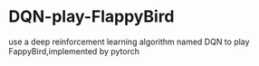 # DQN-play-FlappyBird
use a deep reinforcement learning algorithm named DQN to play FappyBird,implemented by pytorch
